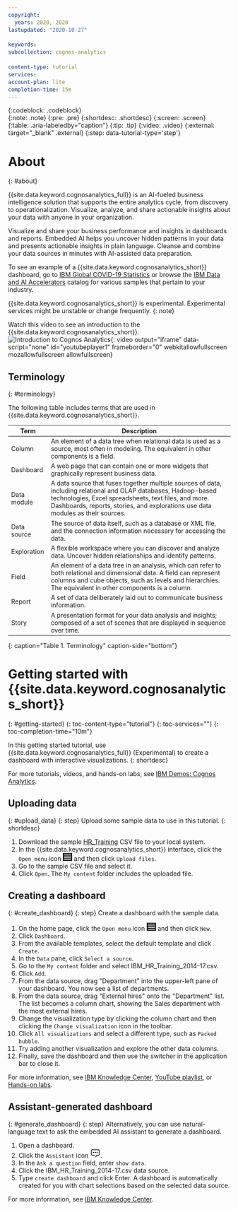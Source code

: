 ```yaml
---
copyright:
  years: 2020, 2020
lastupdated: "2020-10-27"

keywords: 
subcollection: cognos-analytics

content-type: tutorial
services: 
account-plan: lite 
completion-time: 15m 
---
```


{:codeblock: .codeblock}  
{:note: .note}
{:pre: .pre}
{:shortdesc: .shortdesc}
{:screen: .screen}  
{:table: .aria-labeledby="caption"}
{:tip: .tip}
{:video: .video}
{:external: target="_blank" .external}
{:step: data-tutorial-type='step'} 

# About
{: #about}

{{site.data.keyword.cognosanalytics_full}} is an AI-fueled business intelligence solution that supports the entire analytics cycle, from discovery to operationalization. Visualize, analyze, and share actionable insights about your data with anyone in your organization.

Visualize and share your business performance and insights in dashboards and reports. Embedded AI helps you uncover hidden patterns in your data and presents actionable insights in plain language. Cleanse and combine your data sources in minutes with AI-assisted data preparation.

To see an example of a {{site.data.keyword.cognosanalytics_short}} dashboard, go to [IBM Global COVID-19 Statistics](https://accelerator.weather.com/bi/?boardId=iC2B38B09B142481EB83935F6419CA837) or browse the [IBM Data and AI Accelerators](https://community.ibm.com/accelerators/?context=analytics&product=Cognos%20Analytics) catalog for various samples that pertain to your industry.

{{site.data.keyword.cognosanalytics_short}} is experimental. Experimental services might be unstable or change frequently. 
{: note}
<!---Be aware of [experimental limitations](/docs/codeengine?topic=codeengine-kn-limits#kn-limits_experimental). 
--->

Watch this video to see an introduction to the {{site.data.keyword.cognosanalytics_short}}.
![Introduction to Cognos Analytics](https://www.youtube.com/embed/krh-VahdOmc?rel=0){: video output="iframe" data-script="none" id="youtubeplayer1" frameborder="0" webkitallowfullscreen mozallowfullscreen allowfullscreen}

## Terminology
{: #terminology}

The following table includes terms that are used in {{site.data.keyword.cognosanalytics_short}}.

| Term | Description |
| --------- | ------------------- |
| Column | An element of a data tree when relational data is used as a source, most often in modeling. The equivalent in other components is a field. |
| Dashboard | A web page that can contain one or more widgets that graphically represent business data. |
| Data module | A data source that fuses together multiple sources of data, including relational and OLAP databases, Hadoop-based technologies, Excel spreadsheets, text files, and more. Dashboards, reports, stories, and explorations use data modules as their sources. |
| Data source | The source of data itself, such as a database or XML file, and the connection information necessary for accessing the data. |
| Exploration | A flexible workspace where you can discover and analyze data. Uncover hidden relationships and identify patterns. |
| Field | An element of a data tree in an analysis, which can refer to both relational and dimensional data. A field can represent columns and cube objects, such as levels and hierarchies. The equivalent in other components is a column. |
| Report | A set of data deliberately laid out to communicate business information. |
| Story | A presentation format for your data analysis and insights; composed of a set of scenes that are displayed in sequence over time. |
{: caption="Table 1. Terminology" caption-side="bottom"}


# Getting started with {{site.data.keyword.cognosanalytics_short}}
{: #getting-started}
{: toc-content-type="tutorial"} 
{: toc-services=""} 
{: toc-completion-time="10m"} 

In this getting started tutorial, use {{site.data.keyword.cognosanalytics_full}} (Experimental) to create a dashboard with interactive visualizations.
{: shortdesc}

For more tutorials, videos, and hands-on labs, see [IBM Demos: Cognos Analytics](https://www.ibm.com/demos/collection/IBM-Cognos-Analytics/).


<!--- Docs assume that the service has already been provisioned.
## Provisioning the service
{: #prereqs}
To create a {{site.data.keyword.cognosanalytics_short}} service instance, complete the following steps:

1. In your web browser, go to https://cloud.ibm.com/login.
2. Log in to your {{site.data.keyword.cloud}} account, or create an account.
3. Go to the {{site.data.keyword.cloud}} catalog: https://cloud.ibm.com/catalog.
4. In the `Services` section, select the `Analytics` category and then click the {{site.data.keyword.cognosanalytics_short}} tile.
5. On the {{site.data.keyword.cognosanalytics_short}} catalog page, specify the following information.
  - Specify a name for the new {{site.data.keyword.cognosanalytics_short}} service instance.
  - Choose a region.
  - Choose a resource group.
  - Choose the `Lite` planning price.
  - Click `Create`.

The {{site.data.keyword.cognosanalytics_short}} service instance page displays after the service instance is created. The page provides access the Getting Started documentation, create credentials, and view or change your plan settings.
-->

## Uploading data
{: #upload_data}
{: step}
Upload some sample data to use in this tutorial.
{: shortdesc}

1. Download the sample [HR_Training](https://www.ibm.com/support/knowledgecenter/SSEP7J_11.1.0/com.ibm.swg.ba.cognos.ug_ca_dshb.doc/IBM_HR_Training_2014-17.csv) CSV file to your local system.
2. In the {{site.data.keyword.cognosanalytics_short}} interface, click the `Open menu` icon ![Open menu](images/icon_open_menu.jpg "Open menu icon") and then click `Upload files`.
3. Go to the sample CSV file and select it. 
4. Click `Open`. The `My content` folder includes the uploaded file.

## Creating a dashboard
{: #create_dashboard}
{: step}
Create a dashboard with the sample data.

1. On the home page, click the `Open menu` icon ![Open menu](images/icon_open_menu.jpg "Open menu icon") and then click `New`.
2. Click `Dashboard`.
3. From the available templates, select the default template and click `Create`. 
4. In the `Data` pane, click `Select a source`.
5. Go to the `My content` folder and select <filepath>IBM_HR_Training_2014-17.csv</filepath>. 
6. Click `Add`.
7. From the data source, drag "Department" into the upper-left pane of your dashboard. You now see a list of departments.
8. From the data source, drag "External hires" onto the "Department" list. The list becomes a column chart, showing the Sales department with the most external hires.
9. Change the visualization type by clicking the column chart and then clicking the `Change visualization` icon in the toolbar.
10. Click `All visualizations` and select a different type, such as `Packed bubble`.
11. Try adding another visualization and explore the other data columns.
12. Finally, save the dashboard and then use the switcher in the application bar to close it. 

For more information, see [IBM Knowledge Center](https://www.ibm.com/support/knowledgecenter/en/SSEP7J_11.1.0/com.ibm.swg.ba.cognos.ug_ca_dshb.doc/wa_dashboard_discoveryset_intro.html), [YouTube playlist](https://youtu.be/gYCGAD22sDE), or [Hands-on labs](https://www.ibm.com/demos/collection/IBM-Cognos-Analytics/).


## Assistant-generated dashboard
{: #generate_dashboard}
{: step}
Alternatively, you can use natural-language text to ask the embedded AI assistant to generate a dashboard.

1. Open a dashboard.
2. Click the `Assistant` icon ![Assistant](images/icon_assistant.jpg "Assistant icon").
3. In the `Ask a question` field, enter ```show data```.
4. Click the <filepath>IBM_HR_Training_2014-17.csv</filepath> data source.
5. Type ```create dashboard``` and click Enter. A dashboard is automatically created for you with chart selections based on the selected data source.

For more information, see 
[IBM Knowledge Center](https://www.ibm.com/support/knowledgecenter/en/SSEP7J_11.1.0/com.ibm.swg.ba.cognos.ug_ca_dshb.doc/c_assistant.html).

<!---
## Next steps
{: #anchor_value}

What's the single thing the user needs to do next? Think "guided journey." Either provide information that leads the user to production use, for example HA, how to make a service secure, or how to connect to on-premise data. Or you can point the user to another tutorial. Give a choice between two options max._
--->
